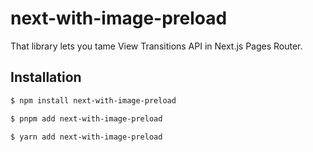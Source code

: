 # next-with-image-preload

That library lets you tame View Transitions API in Next.js Pages Router.

## Installation

```sh
$ npm install next-with-image-preload
```
```sh
$ pnpm add next-with-image-preload
```
```sh
$ yarn add next-with-image-preload
```
